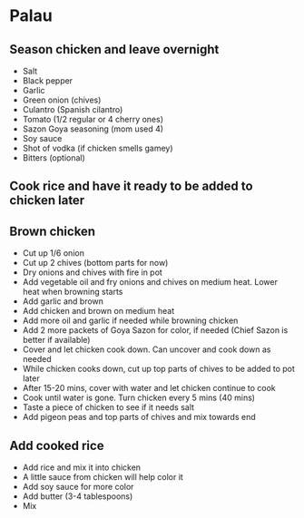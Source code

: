 # Palau

## Season chicken and leave overnight 

- Salt
- Black pepper 
- Garlic
- Green onion (chives)
- Culantro (Spanish cilantro)
- Tomato (1/2 regular or 4 cherry ones)
- Sazon Goya seasoning (mom used 4)
- Soy sauce
- Shot of vodka (if chicken smells gamey)
- Bitters (optional)

## Cook rice and have it ready to be added to chicken later

## Brown chicken

- Cut up 1/6 onion
- Cut up 2 chives (bottom parts for now)
- Dry onions and chives with fire in pot
- Add vegetable oil and fry onions and chives on medium heat. Lower heat when browning starts 
- Add garlic and brown
- Add chicken and brown on medium heat
- Add more oil and garlic if needed while browning chicken 
- Add 2 more packets of Goya Sazon for color, if needed (Chief Sazon is better if available)
- Cover and let chicken cook down. Can uncover and cook down as needed
- While chicken cooks down, cut up top parts of chives to be added to pot later
- After 15-20 mins, cover with water and let chicken continue to cook
- Cook until water is gone. Turn chicken every 5 mins (40 mins)
- Taste a piece of chicken to see if it needs salt
- Add pigeon peas and top parts of chives and mix towards end

## Add cooked rice

- Add rice and mix it into chicken
- A little sauce from chicken will help color it
- Add soy sauce for more color
- Add butter (3-4 tablespoons)
- Mix
